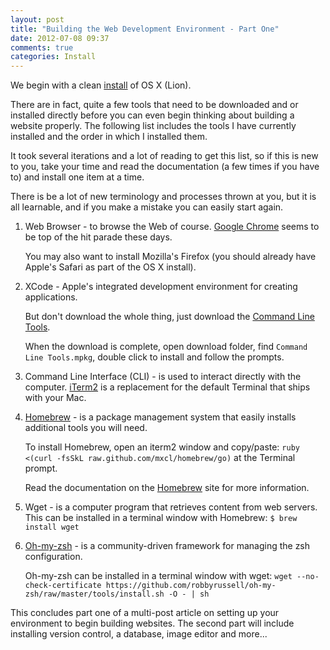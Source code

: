 ```yaml
---
layout: post
title: "Building the Web Development Environment - Part One"
date: 2012-07-08 09:37
comments: true
categories: Install
---
```


We begin with a clean [install](/blog/2012/06/24/os-x-install/index.html) of OS X (Lion).

There are in fact, quite a few tools that need to be downloaded and or installed directly before you can even begin thinking about building a website properly. The following list includes the tools I have currently installed and the order in which I installed them.

It took several iterations and a lot of reading to get this list, so if this is new to you, take your time and read the documentation (a few times if you have to) and install one item at a time. 

There is be a lot of new terminology and processes thrown at you, but it is all learnable, and if you make a mistake you can easily start again.

1. Web Browser - to browse the Web of course.
[Google Chrome](https://www.google.com/chrome) seems to be top of the hit parade these days.

	You may also want to install Mozilla's Firefox (you should already have Apple's Safari as part of the OS X install).

2. XCode - Apple's integrated development environment for creating applications. 

	But don't download the whole thing, just download the [Command Line Tools](https://developer.apple.com/downloads/index.action). 

	When the download is complete, open download folder, find `Command Line Tools.mpkg`, double click to install and follow the prompts.

3. Command Line Interface (CLI) - is used to interact directly with the computer.
[iTerm2](http://www.iterm2.com/) is a replacement for the default Terminal that ships with your Mac.

4. [Homebrew](http://mxcl.github.com/homebrew/) - is a package management system that easily installs additional tools you will need. 

	To install Homebrew, open an iterm2 window and copy/paste: `ruby <(curl -fsSkL raw.github.com/mxcl/homebrew/go)` at the Terminal prompt. 

	Read the documentation on the [Homebrew](http://mxcl.github.com/homebrew/) site for more information.

5. Wget - is a computer program that retrieves content from web servers. This can be installed in a terminal window with Homebrew: `$ brew install wget`

6. [Oh-my-zsh](https://github.com/robbyrussell/oh-my-zsh) - is a community-driven framework for managing the zsh configuration. 

	Oh-my-zsh can be installed in a terminal window with wget: `wget --no-check-certificate https://github.com/robbyrussell/oh-my-zsh/raw/master/tools/install.sh -O - | sh`

This concludes part one of a multi-post article on setting up your environment to begin building websites. The second part will include installing version control, a database, image editor and more...